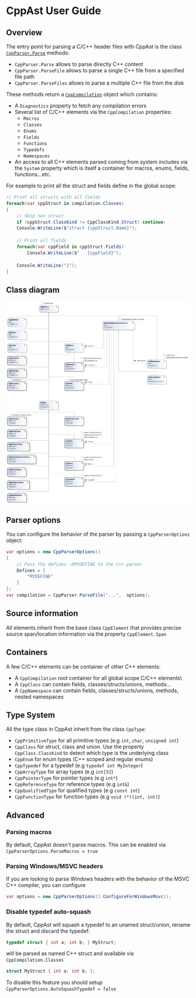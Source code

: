 # CppAst User Guide

## Overview

The entry point for parsing a C/C++ header files with CppAst is the class [`CppParser.Parse`](../src/CppAst/CppParser.cs) methods:

- `CppParser.Parse` allows to parse directly C++ content
- `CppParser.ParseFile` allows to parse a single C++ file from a specified file path
- `CppParser.ParseFiles` allows to parse a multiple C++ file from the disk

These methods return a [`CppCompilation`](../src/CppAst/CppCompilation.cs) object which contains:

- A `Diagnostics` property to fetch any compilation errors
- Several list of C/C++ elements via the `CppCompilation` properties:
  - `Macros`
  - `Classes`
  - `Enums`
  - `Fields`
  - `Functions`
  - `Typedefs`
  - `Namespaces`
- An access to all C++ elements parsed coming from system includes via the `System` property
  which is itself a container for macros, enums, fields, functions...etc.

For example to print all the struct and fields define in the global scope:

```C#
// Print all structs with all fields
foreach(var cppStruct in compilation.Classes)
{
    // Skip non struct
    if (cppStruct.ClassKind != CppClassKind.Struct) continue;
    Console.WriteLine($"struct {cppStruct.Name}");

    // Print all fields
    foreach(var cppField in cppStruct.Fields)
        Console.WriteLine($"   {cppField}");

    Console.WriteLine("}");
}
```

## Class diagram

![class diagram](cppast-class-diagram.png)

## Parser options

You can configure the behavior of the parser by passing a `CppParserOptions` object:

```c#
var options = new CppParserOptions()
{
    // Pass the defines -DMYDEFINE to the C++ parser
    Defines = {
        "MYDEFINE"
    }
};
var compilation = CppParser.ParseFile("...",  options);
```

## Source information

All elements inherit from the base class `CppElement` that provides precise source span/location information via the property `CppElement.Span`

## Containers

A few C/C++ elements can be container of other C++ elements:

- A `CppCompilation` root container for all global scope C/C++ elements\
- A `CppClass` can contain fields, classes/structs/unions, methods...
- A `CppNamespace` can contain fields, classes/structs/unions, methods, nested namespaces

## Type System

All the type class in CppAst inherit from the class `CppType`:

- `CppPrimitiveType` for all primitive types (e.g `int`, `char`, `unsigned int`)
- `CppClass` for struct, class and union. Use the property `CppClass.ClassKind` to detect which type is the underlying class
- `CppEnum` for enum types (C++ scoped and regular enums)
- `CppTypedef` for a typedef (e.g `typedef int MyInteger`)
- `CppArrayType` for array types (e.g `int[5]`)
- `CppPointerType` for pointer types (e.g `int*`)
- `CppReferenceType` for reference types (e.g `int&`)
- `CppQualifiedType` for qualified types (e.g `const int`)
- `CppFunctionType` for function types (e.g `void (*)(int, int)`)

## Advanced

### Parsing macros

By default, CppAst doesn't parse macros. This can be enabled via `CppParserOptions.ParseMacros = true`

### Parsing Windows/MSVC headers

If you are looking to parse Windows headers with the behavior of the MSVC C++ compiler, you can configure

```c#
var options = new CppParserOptions().ConfigureForWindowsMsvc();
```

### Disable typedef auto-squash

By default, CppAst will squash a typedef to an unamed struct/union, rename the struct and discard the typedef:

```C
typedef struct { int a; int b; } MyStruct;
```

will be parsed as named C++ struct and available via `CppCompilation.Classes`

```C++
struct MyStruct { int a; int b; };
```

To disable this feature you should setup `CppParserOptions.AutoSquashTypedef = false`
